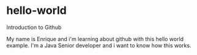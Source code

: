 # hello-world
Introduction to Github

My name is Enrique and i'm learning about github with this hello world example.
I'm a Java Senior developer and i want to know how this works.
